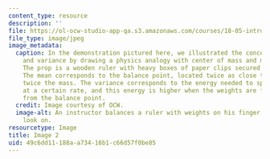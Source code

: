 ```yaml
---
content_type: resource
description: ''
file: https://ol-ocw-studio-app-qa.s3.amazonaws.com/courses/18-05-introduction-to-probability-and-statistics-spring-2014/49c6dd11188aa73416b1c66d57f0be85_gallery5-2.jpg
file_type: image/jpeg
image_metadata:
  caption: In the demonstration pictured here, we illustrated the concepts of mean
    and variance by drawing a physics analogy with center of mass and moment of inertia.
    The prop is a wooden ruler with heavy boxes of paper clips secured by rubber bands.
    The mean corresponds to the balance point, located twice as close to the end with
    twice the mass. The variance corresponds to the energy needed to spin the ruler
    at a certain rate, and this energy is higher when the weights are farther out
    from the balance point.
  credit: Image courtesy of OCW.
  image-alt: An instructor balances a ruler with weights on his finger, as students
    look on.
resourcetype: Image
title: Image 2
uid: 49c6dd11-188a-a734-16b1-c66d57f0be85
---
```

